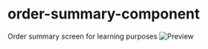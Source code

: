 # order-summary-component
 Order summary screen for learning purposes
 ![Preview](https://i.imgur.com/MoG9knM.jpg)

